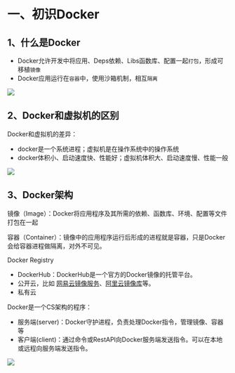 
# 一、初识Docker

## 1、什么是Docker

- Docker允许开发中将应用、Deps依赖、Libs函数库、配置一起`打包`，形成可移植`镜像`
- Docker应用运行在`容器`中，使用沙箱机制，相互`隔离`


![](https://cdn.jsdelivr.net/gh/mouday/img/2024/05/08/huwuwkg.png)

## 2、Docker和虚拟机的区别

Docker和虚拟机的差异：

- docker是一个系统进程；虚拟机是在操作系统中的操作系统
- docker体积小、启动速度快、性能好；虚拟机体积大、启动速度慢、性能一般

![](https://cdn.jsdelivr.net/gh/mouday/img/2024/05/08/j4fu2ih.png)

## 3、Docker架构

镜像（Image）：Docker将应用程序及其所需的依赖、函数库、环境、配置等文件打包在一起

容器（Container）：镜像中的应用程序运行后形成的进程就是容器，只是Docker会给容器进程做隔离，对外不可见。

Docker Registry

 - DockerHub：DockerHub是一个官方的Docker镜像的托管平台。
 - 公开云，比如 [网易云镜像服务](https://c.163yun.com/hub)、[阿里云镜像库](https://cr.console.aliyun.com/)等。
 - 私有云

Docker是一个CS架构的程序：

- 服务端(server)：Docker守护进程，负责处理Docker指令，管理镜像、容器等
- 客户端(client)：通过命令或RestAPI向Docker服务端发送指令。可以在本地或远程向服务端发送指令。

![](https://cdn.jsdelivr.net/gh/mouday/img/2024/05/08/2ra0905.png)
